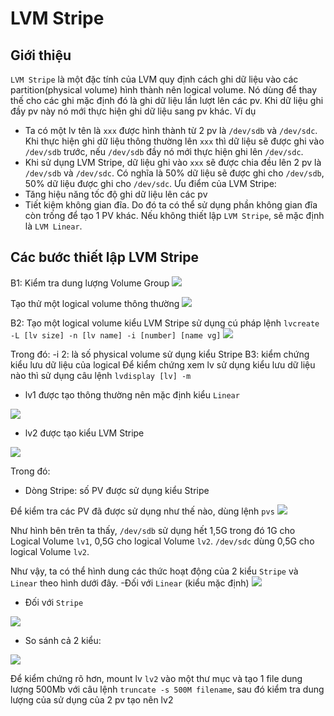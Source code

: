 # LVM Stripe
## Giới thiệu
`LVM Stripe` là một đặc tính của LVM quy định cách ghi dữ liệu vào các partition(physical volume) hình thành nên logical volume. Nó dùng để thay thế cho các ghi mặc định đó là ghi dữ liệu lần lượt lên các pv. Khi dữ liệu ghi đầy pv này nó mới thực hiện ghi dữ liệu sang pv khác. Ví dụ
- Ta có một lv tên là `xxx` được hình thành từ 2 pv là `/dev/sdb` và `/dev/sdc`. Khi thực hiện ghi dữ liệu thông thường lên `xxx` thì dữ liệu sẽ được ghi vào `/dev/sdb` trước, nếu `/dev/sdb` đầy nó mới thực hiện ghi lên `/dev/sdc`.
- Khi sử dụng LVM Stripe, dữ liệu ghi vào `xxx` sẽ được chia đều lên 2 pv là `/dev/sdb` và `/dev/sdc`. Có nghĩa là 50% dữ liệu sẽ được ghi cho `/dev/sdb`,  50% dữ liệu được ghi cho  `/dev/sdc`.
Ưu điểm của LVM Stripe:
- Tăng hiệu năng tốc độ ghi dữ liệu lên các pv
- Tiết kiệm không gian đĩa. Do đó ta có thể sử dụng phần không gian đĩa còn trống để tạo 1 PV khác.
Nếu không thiết lập `LVM Stripe`, sẽ mặc định là `LVM Linear`.
## Các bước thiết lập LVM Stripe
B1: Kiểm tra dung lượng Volume Group
<img src="https://i.imgur.com/DVMuQo9.png">

Tạo thử một logical volume thông thường
<img src="https://i.imgur.com/RZHHMWm.png">

B2: Tạo một logical volume kiểu LVM Stripe
sử dụng cú pháp lệnh
`lvcreate -L [lv size] -n [lv name] -i [number] [name vg]`
<img src="https://i.imgur.com/c8b1OwR.png">

Trong đó:
-i 2: là số physical volume sử dụng kiểu Stripe
B3: kiểm chứng kiểu lưu dữ liệu của logical
Để kiểm chứng xem lv sử dụng kiểu lưu dữ liệu nào thì sử dụng câu lệnh `lvdisplay [lv] -m`
- lv1 được tạo thông thường nên mặc định kiểu `Linear`
<img src="https://i.imgur.com/7MG2ZrY.png">

- lv2 được tạo kiểu LVM Stripe
<img src="https://i.imgur.com/iYNIFfM.png">

Trong đó:
- Dòng Stripe: số PV được sử dụng kiểu Stripe

Để kiểm tra các PV đã được sử dụng như thế nào, dùng lệnh `pvs`
<img src="https://i.imgur.com/XaoYuHn.png">

Như hình bên trên ta thấy, `/dev/sdb` sử dụng hết 1,5G trong đó 1G cho Logical Volume `lv1`, 0,5G cho logical Volume `lv2`. `/dev/sdc` dùng 0,5G cho logical Volume `lv2`.

Như vậy, ta có thể hình dung các thức hoạt động của 2 kiểu `Stripe` và `Linear` theo hình dưới đây.
-Đối với `Linear` (kiểu mặc định)
<img src="../pictures/linear-read-write-pattern.gi">

- Đối với `Stripe`
<img src="../pictures/striped-read-write-pattern.gif">

- So sánh cả 2 kiểu:
<img src="../pictures/linear-vs-striped-logical-volume-overview.png">

Để kiểm chứng rõ hơn, mount lv `lv2` vào một thư mục và tạo 1 file dung lượng 500Mb với câu lệnh `truncate -s 500M filename`, sau đó kiểm tra dung lượng của sử dụng của 2 pv tạo nên lv2